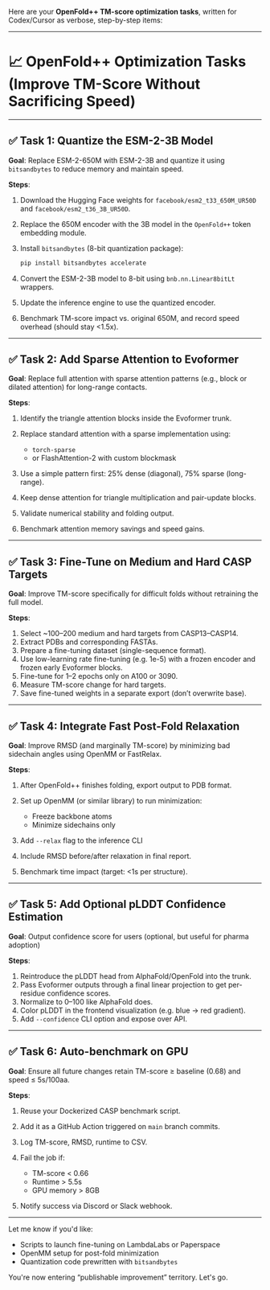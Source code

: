 Here are your **OpenFold++ TM-score optimization tasks**, written for Codex/Cursor as verbose, step-by-step items:

---

# 📈 OpenFold++ Optimization Tasks (Improve TM-Score Without Sacrificing Speed)

---

## ✅ Task 1: Quantize the ESM-2-3B Model

**Goal**: Replace ESM-2-650M with ESM-2-3B and quantize it using `bitsandbytes` to reduce memory and maintain speed.

**Steps**:

1. Download the Hugging Face weights for `facebook/esm2_t33_650M_UR50D` and `facebook/esm2_t36_3B_UR50D`.
2. Replace the 650M encoder with the 3B model in the `OpenFold++` token embedding module.
3. Install `bitsandbytes` (8-bit quantization package):

   ```bash
   pip install bitsandbytes accelerate
   ```
4. Convert the ESM-2-3B model to 8-bit using `bnb.nn.Linear8bitLt` wrappers.
5. Update the inference engine to use the quantized encoder.
6. Benchmark TM-score impact vs. original 650M, and record speed overhead (should stay <1.5x).

---

## ✅ Task 2: Add Sparse Attention to Evoformer

**Goal**: Replace full attention with sparse attention patterns (e.g., block or dilated attention) for long-range contacts.

**Steps**:

1. Identify the triangle attention blocks inside the Evoformer trunk.
2. Replace standard attention with a sparse implementation using:

   * `torch-sparse`
   * or FlashAttention-2 with custom blockmask
3. Use a simple pattern first: 25% dense (diagonal), 75% sparse (long-range).
4. Keep dense attention for triangle multiplication and pair-update blocks.
5. Validate numerical stability and folding output.
6. Benchmark attention memory savings and speed gains.

---

## ✅ Task 3: Fine-Tune on Medium and Hard CASP Targets

**Goal**: Improve TM-score specifically for difficult folds without retraining the full model.

**Steps**:

1. Select \~100–200 medium and hard targets from CASP13–CASP14.
2. Extract PDBs and corresponding FASTAs.
3. Prepare a fine-tuning dataset (single-sequence format).
4. Use low-learning rate fine-tuning (e.g. 1e-5) with a frozen encoder and frozen early Evoformer blocks.
5. Fine-tune for 1–2 epochs only on A100 or 3090.
6. Measure TM-score change for hard targets.
7. Save fine-tuned weights in a separate export (don’t overwrite base).

---

## ✅ Task 4: Integrate Fast Post-Fold Relaxation

**Goal**: Improve RMSD (and marginally TM-score) by minimizing bad sidechain angles using OpenMM or FastRelax.

**Steps**:

1. After OpenFold++ finishes folding, export output to PDB format.
2. Set up OpenMM (or similar library) to run minimization:

   * Freeze backbone atoms
   * Minimize sidechains only
3. Add `--relax` flag to the inference CLI
4. Include RMSD before/after relaxation in final report.
5. Benchmark time impact (target: <1s per structure).

---

## ✅ Task 5: Add Optional pLDDT Confidence Estimation

**Goal**: Output confidence score for users (optional, but useful for pharma adoption)

**Steps**:

1. Reintroduce the pLDDT head from AlphaFold/OpenFold into the trunk.
2. Pass Evoformer outputs through a final linear projection to get per-residue confidence scores.
3. Normalize to 0–100 like AlphaFold does.
4. Color pLDDT in the frontend visualization (e.g. blue → red gradient).
5. Add `--confidence` CLI option and expose over API.

---

## ✅ Task 6: Auto-benchmark on GPU

**Goal**: Ensure all future changes retain TM-score ≥ baseline (0.68) and speed ≤ 5s/100aa.

**Steps**:

1. Reuse your Dockerized CASP benchmark script.
2. Add it as a GitHub Action triggered on `main` branch commits.
3. Log TM-score, RMSD, runtime to CSV.
4. Fail the job if:

   * TM-score < 0.66
   * Runtime > 5.5s
   * GPU memory > 8GB
5. Notify success via Discord or Slack webhook.

---

Let me know if you'd like:

* Scripts to launch fine-tuning on LambdaLabs or Paperspace
* OpenMM setup for post-fold minimization
* Quantization code prewritten with `bitsandbytes`

You're now entering “publishable improvement” territory. Let's go.
